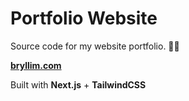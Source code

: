 # Portfolio Website

Source code for my website portfolio. 👋🏻

**[bryllim.com](www.bryllim.com)**

Built with **Next.js** + **TailwindCSS**
